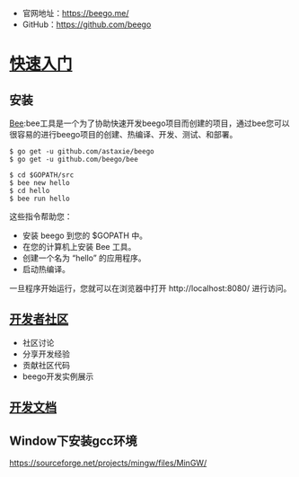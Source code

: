 - 官网地址：https://beego.me/
- GitHub：https://github.com/beego

# [快速入门](https://beego.me/quickstart)
## 安装
[Bee](github.com/beego/bee):bee工具是一个为了协助快速开发beego项目而创建的项目，通过bee您可以很容易的进行beego项目的创建、热编译、开发、测试、和部署。

```
$ go get -u github.com/astaxie/beego
$ go get -u github.com/beego/bee

$ cd $GOPATH/src
$ bee new hello
$ cd hello
$ bee run hello
```
这些指令帮助您：
- 安装 beego 到您的 $GOPATH 中。
- 在您的计算机上安装 Bee 工具。
- 创建一个名为 “hello” 的应用程序。
- 启动热编译。

一旦程序开始运行，您就可以在浏览器中打开 http://localhost:8080/ 进行访问。
## [开发者社区](https://beego.me/community)
- 社区讨论
- 分享开发经验
- 贡献社区代码
- beego开发实例展示

## [开发文档](https://beego.me/docs/intro/)

## Window下安装gcc环境
https://sourceforge.net/projects/mingw/files/MinGW/

